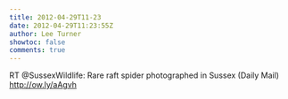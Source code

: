 ```yaml
---
title: 2012-04-29T11-23
date: 2012-04-29T11:23:55Z
author: Lee Turner
showtoc: false
comments: true
---
```


RT @SussexWildlife: Rare raft spider photographed in Sussex (Daily Mail) http://ow.ly/aAgvh

